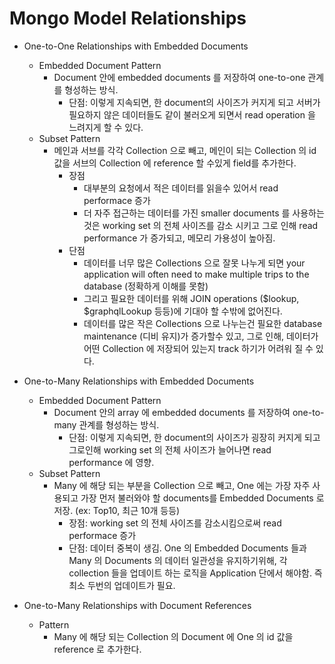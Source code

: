 # Mongo Model Relationships

- One-to-One Relationships with Embedded Documents

  - Embedded Document Pattern
    - Document 안에 embedded documents 를 저장하여 one-to-one 관계를 형성하는 방식.
      - 단점: 이렇게 지속되면, 한 document의 사이즈가 커지게 되고 서버가 필요하지 않은 데이터들도 같이 불러오게 되면서 read operation 을 느려지게 할 수 있다.
  - Subset Pattern
    - 메인과 서브를 각각 Collection 으로 빼고, 메인이 되는 Collection 의 id 값을 서브의 Collection 에 reference 할 수있게 field를 추가한다.
      - 장점
        - 대부분의 요청에서 적은 데이터를 읽을수 있어서 read performace 증가
        - 더 자주 접근하는 데이터를 가진 smaller documents 를 사용하는것은 working set 의 전체 사이즈를 감소 시키고 그로 인해 read performance 가 증가되고, 메모리 가용성이 높아짐.
      - 단점
        - 데이터를 너무 많은 Collections 으로 잘못 나누게 되면 your application will often need to make multiple trips to the database (정확하게 이해를 못함)
        - 그리고 필요한 데이터를 위해 JOIN operations ($lookup, $graphqlLookup 등등)에 기대야 할 수밖에 없어진다.
        - 데이터를 많은 작은 Collections 으로 나누는건 필요한 database maintenance (디비 유지)가 증가할수 있고, 그로 인해, 데이터가 어떤 Collection 에 저장되어 있는지 track 하기가 어려워 질 수 있다.

- One-to-Many Relationships with Embedded Documents
  - Embedded Document Pattern
    - Document 안의 array 에 embedded documents 를 저장하여 one-to-many 관계를 형성하는 방식.
      - 단점: 이렇게 지속되면, 한 document의 사이즈가 굉장히 커지게 되고 그로인해 working set 의 전체 사이즈가 늘어나면 read performance 에 영향.
  - Subset Pattern
    - Many 에 해당 되는 부분을 Collection 으로 빼고, One 에는 가장 자주 사용되고 가장 먼저 불러와야 할 documents를 Embedded Documents 로 저장. (ex: Top10, 최근 10개 등등)
      - 장점: working set 의 전체 사이즈를 감소시킴으로써 read performace 증가
      - 단점: 데이터 중복이 생김. One 의 Embedded Documents 들과 Many 의 Documents 의 데이터 일관성을 유지하기위해, 각 collection 들을 업데이트 하는 로직을 Application 단에서 해야함. 즉 최소 두번의 업데이트가 필요.
- One-to-Many Relationships with Document References
  - Pattern
    - Many 에 해당 되는 Collection 의 Document 에 One 의 id 값을 reference 로 추가한다.
